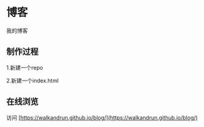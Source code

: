 # 博客
我的博客

## 制作过程
1.新建一个repo

2.新建一个index.html

## 在线浏览
 访问 [https://walkandrun.github.io/blog/](https://walkandrun.github.io/blog/)
